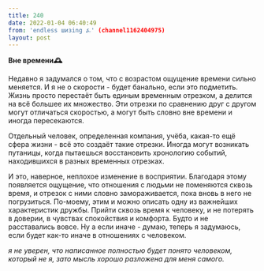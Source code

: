 ```yaml
---
title: 240
date: 2022-01-04 06:40:49
from: 'endless шизing ⍼' (channel1162404975)
layout: post
---
```


**Вне времени🕰️**

Недавно я задумался о том, что с возрастом ощущение времени сильно меняется. И я не о скорости - будет банально, если это подметить.
Жизнь просто перестаёт быть единым временным отрезком, а делится на всё большее их множество. Эти отрезки по сравнению друг с другом могут отличаться скоростью, а могут быть словно вне времени 
и иногда пересекаются.

Отдельный человек, определенная компания, учёба, какая-то ещё сфера жизни - всё это создаёт такие отрезки.
Иногда могут возникать путаницы, когда пытаешься восстановить хронологию событий, находившихся в разных временных отрезках. 

И это, наверное, неплохое изменение в восприятии. Благодаря этому появляется ощущение, что отношения с людьми не поменяются сквозь время, и отрезок с ними словно замораживается, пока вновь в него не погрузиться.
По-моему, этим и можно описать одну из важнейших характеристик дружбы. Прийти сквозь время к человеку, и не потерять в доверии, в чувствах спокойствия и комфорта. Будто и не расставались вовсе. Ну а если иначе - думаю, теперь я задумаюсь, если будет как-то иначе в отношениях с человеком.

*я не уверен, что написанное полностью будет понято человеком, который не я, зато мысль хорошо разложена для меня самого.*
